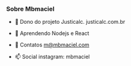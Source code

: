 ### Sobre Mbmaciel


- 🔭 Dono do projeto Justicalc.
justicalc.com.br

- 🌱 Aprendendo
Nodejs e React

- 💬 Contatos
m@mbmaciel.com

- 📫 Social
instagram: mbmaciel

